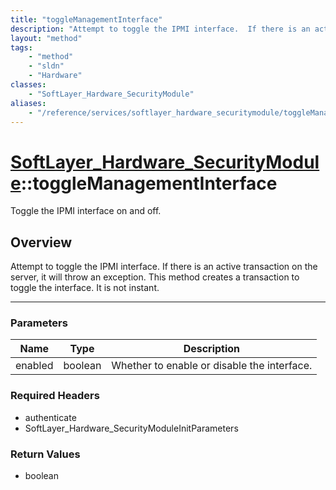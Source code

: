 ```yaml
---
title: "toggleManagementInterface"
description: "Attempt to toggle the IPMI interface.  If there is an active transaction on the server, it will throw an exception. This... "
layout: "method"
tags:
    - "method"
    - "sldn"
    - "Hardware"
classes:
    - "SoftLayer_Hardware_SecurityModule"
aliases:
    - "/reference/services/softlayer_hardware_securitymodule/toggleManagementInterface"
---
```

# [SoftLayer_Hardware_SecurityModule](/reference/services/SoftLayer_Hardware_SecurityModule)::toggleManagementInterface


Toggle the IPMI interface on and off.


## Overview 
Attempt to toggle the IPMI interface.  If there is an active transaction on the server, it will throw an exception. This method creates a transaction to toggle the interface.  It is not instant. 

-----

### Parameters 
|Name | Type | Description |
| --- | --- | --- |
|enabled| boolean| Whether to enable or disable the interface.|


### Required Headers
* authenticate
* SoftLayer_Hardware_SecurityModuleInitParameters


### Return Values
* boolean





